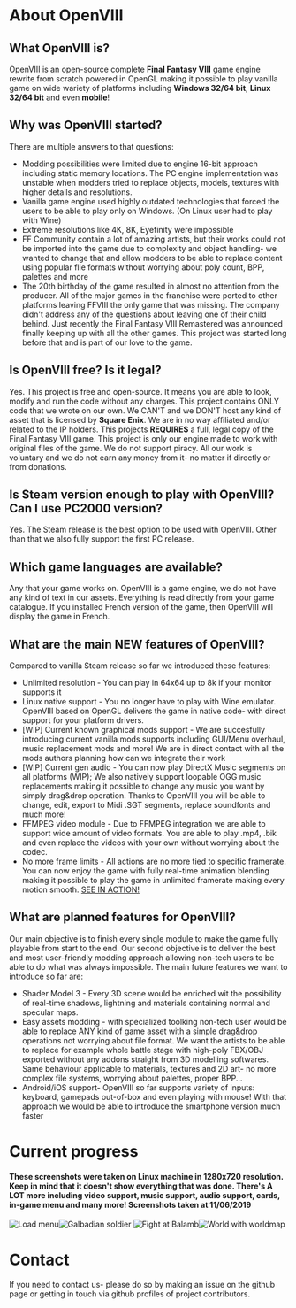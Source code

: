 # About OpenVIII

## What OpenVIII is?

OpenVIII is an open-source complete **Final Fantasy VIII** game engine rewrite from scratch powered in OpenGL making it possible to play vanilla game on wide wariety of platforms including **Windows 32/64 bit**, **Linux 32/64 bit** and even **mobile**!

## Why was OpenVIII started?

There are multiple answers to that questions: 
* Modding possibilities were limited due to engine 16-bit approach including static memory locations. The PC engine implementation was unstable when modders tried to replace objects, models, textures with higher details and resolutions. 
* Vanilla game engine used highly outdated technologies that forced the users to be able to play only on Windows. (On Linux user had to play with Wine)
* Extreme resolutions like 4K, 8K, Eyefinity were impossible
* FF Community contain a lot of amazing artists, but their works could not be imported into the game due to complexity and object handling- we wanted to change that and allow modders to be able to replace content using popular flie formats without worrying about poly count, BPP, palettes and more
* The 20th birthday of the game resulted in almost no attention from the producer. All of the major games in the franchise were ported to other platforms leaving FFVIII the only game that was missing. The company didn't address any of the questions about leaving one of their child behind. Just recently the Final Fantasy VIII Remastered was announced finally keeping up with all the other games. This project was started long before that and is part of our love to the game.

## Is OpenVIII free? Is it legal?

Yes. This project is free and open-source. It means you are able to look, modify and run the code without any charges. This project contains ONLY code that we wrote on our own. We CAN'T and we DON'T host any kind of asset that is licensed by **Square Enix**. We are in no way affiliated and/or related to the IP holders. This projects **REQUIRES** a full, legal copy of the Final Fantasy VIII game. This project is only our engine made to work with original files of the game. We do not support piracy. All our work is voluntary and we do not earn any money from it- no matter if directly or from donations. 

## Is Steam version enough to play with OpenVIII? Can I use PC2000 version?

Yes. The Steam release is the best option to be used with OpenVIII. Other than that we also fully support the first PC release.

## Which game languages are available?

Any that your game works on. OpenVIII is a game engine, we do not have any kind of text in our assets. Everything is read directly from your game catalogue. If you installed French version of the game, then OpenVIII will display the game in French.

## What are the main NEW features of OpenVIII?

Compared to vanilla Steam release so far we introduced these features:

* Unlimited resolution - You can play in 64x64 up to 8k if your monitor supports it
* Linux native support - You no longer have to play with Wine emulator. OpenVIII based on OpenGL delivers the game in native code- with direct support for your platform drivers. 
* [WIP] Current known graphical mods support - We are succesfully introducing current vanilla mods supports including GUI/Menu overhaul, music replacement mods and more! We are in direct contact with all the mods authors planning how can we integrate their work
* [WIP] Current gen audio - You can now play DirectX Music segments on all platforms (WIP); We also natively support loopable OGG music replacements making it possible to change any music you want by simply drag&drop operation. Thanks to OpenVIII you will be able to change, edit, export to Midi .SGT segments, replace soundfonts and much more!
* FFMPEG video module - Due to FFMPEG integration we are able to support wide amount of video formats. You are able to play .mp4, .bik and even replace the videos with your own without worrying about the codec. 
* No more frame limits - All actions are no more tied to specific framerate. You can now enjoy the game with fully real-time animation blending making it possible to play the game in unlimited framerate making every motion smooth. [SEE IN ACTION!](https://www.youtube.com/watch?v=J9v_CpdkkPY)


## What are planned features for OpenVIII?

Our main objective is to finish every single module to make the game fully playable from start to the end. Our second objective is to deliver the best and most user-friendly modding approach allowing non-tech users to be able to do what was always impossible. The main future features we want to introduce so far are:

* Shader Model 3 - Every 3D scene would be enriched wit the possibility of real-time shadows, lightning and materials containing normal and specular maps.
* Easy assets modding - with specialized toolking non-tech user would be able to replace ANY kind of game asset with a simple drag&drop operations not worrying about file format. We want the artists to be able to replace for example whole battle stage with high-poly FBX/OBJ exported without any addons straight from 3D modelling softwares. Same behaviour applicable to materials, textures and 2D art- no more complex file systems, worrying about palettes, proper BPP...
* Android/iOS support- OpenVIII so far supports variety of inputs: keyboard, gamepads out-of-box and even playing with mouse! With that approach we would be able to introduce the smartphone version much faster


# Current progress

#### These screenshots were taken on Linux machine in 1280x720 resolution. Keep in mind that it doesn't show everything that was done. There's A LOT more including video support, music support, audio support, cards, in-game menu and many more! Screenshots taken at 11/06/2019
![Load menu](https://i.postimg.cc/RVSzcGnm/Screenshot-from-2019-06-11-11-45-14.png)![Galbadian soldier](https://i.postimg.cc/rwzXHmJY/Screenshot-from-2019-06-11-11-44-19.png)
![Fight at Balamb](https://i.postimg.cc/5NsWpvwC/Screenshot-from-2019-06-11-11-44-38.png)![World with worldmap](https://i.postimg.cc/2SJRND9j/Screenshot-from-2019-06-11-11-46-24.png)


# Contact

If you need to contact us- please do so by making an issue on the github page or getting in touch via github profiles of project contributors. 

